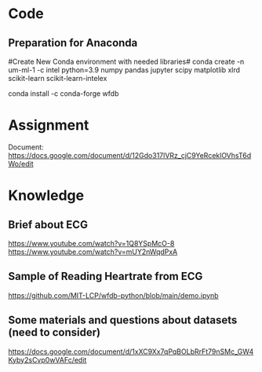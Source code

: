# Code
## Preparation for Anaconda

#Create New Conda environment with needed libraries#
conda create -n um-ml-1 -c intel python=3.9 numpy pandas jupyter scipy matplotlib xlrd scikit-learn scikit-learn-intelex

conda install -c conda-forge wfdb

# Assignment

Document: https://docs.google.com/document/d/12Gdo317lVRz_cjC9YeRceklOVhsT6dWo/edit


# Knowledge

## Brief about ECG
https://www.youtube.com/watch?v=1Q8YSpMcO-8
https://www.youtube.com/watch?v=mUY2nWqdPxA

## Sample of Reading Heartrate from ECG
https://github.com/MIT-LCP/wfdb-python/blob/main/demo.ipynb

## Some materials and questions about datasets (need to consider)
https://docs.google.com/document/d/1xXC9Xx7qPqBOLbRrFt79nSMc_GW4Kyby2sCvp0wVAFc/edit
